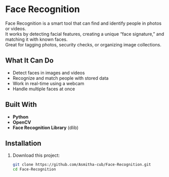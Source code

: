 # Face Recognition

Face Recognition is a smart tool that can find and identify people in photos or videos.  
It works by detecting facial features, creating a unique “face signature,” and matching it with known faces.  
Great for tagging photos, security checks, or organizing image collections.



##  What It Can Do
- Detect faces in images and videos
- Recognize and match people with stored data
- Work in real-time using a webcam
- Handle multiple faces at once



##  Built With
- **Python**
- **OpenCV**
- **Face Recognition Library** (dlib)



##  Installation
1. Download this project:
   ```bash
   git clone https://github.com/Asmitha-cub/Face-Recognition.git
   cd Face-Recognition

